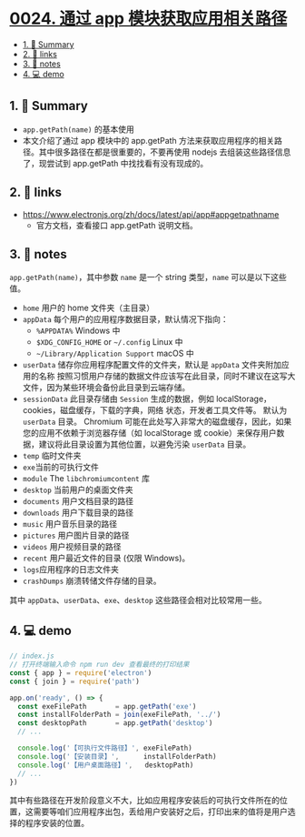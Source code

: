 # [0024. 通过 app 模块获取应用相关路径](https://github.com/Tdahuyou/electron/tree/main/0024.%20%E9%80%9A%E8%BF%87%20app%20%E6%A8%A1%E5%9D%97%E8%8E%B7%E5%8F%96%E5%BA%94%E7%94%A8%E7%9B%B8%E5%85%B3%E8%B7%AF%E5%BE%84)

<!-- region:toc -->
- [1. 📝 Summary](#1--summary)
- [2. 🔗 links](#2--links)
- [3. 📒 notes](#3--notes)
- [4. 💻 demo](#4--demo)
<!-- endregion:toc -->
## 1. 📝 Summary
- `app.getPath(name)` 的基本使用
- 本文介绍了通过 app 模块中的 app.getPath 方法来获取应用程序的相关路径。其中很多路径在都是很重要的，不要再使用 nodejs 去组装这些路径信息了，现尝试到 app.getPath 中找找看有没有现成的。

## 2. 🔗 links

- https://www.electronjs.org/zh/docs/latest/api/app#appgetpathname
  - 官方文档，查看接口 app.getPath 说明文档。

## 3. 📒 notes

`app.getPath(name)`，其中参数 `name` 是一个 string 类型，`name` 可以是以下这些值。

- `home` 用户的 home 文件夹（主目录）
- `appData` 每个用户的应用程序数据目录，默认情况下指向：
    - `%APPDATA%` Windows 中
    - `$XDG_CONFIG_HOME` or `~/.config` Linux 中
    - `~/Library/Application Support` macOS 中
- `userData` 储存你应用程序配置文件的文件夹，默认是 `appData` 文件夹附加应用的名称 按照习惯用户存储的数据文件应该写在此目录，同时不建议在这写大文件，因为某些环境会备份此目录到云端存储。
- `sessionData` 此目录存储由 `Session` 生成的数据，例如 localStorage，cookies，磁盘缓存，下载的字典，网络 状态，开发者工具文件等。 默认为 `userData` 目录。 Chromium 可能在此处写入非常大的磁盘缓存，因此，如果您的应用不依赖于浏览器存储（如 localStorage 或 cookie）来保存用户数据，建议将此目录设置为其他位置，以避免污染 `userData` 目录。
- `temp` 临时文件夹
- `exe`当前的可执行文件
- `module` The `libchromiumcontent` 库
- `desktop` 当前用户的桌面文件夹
- `documents` 用户文档目录的路径
- `downloads` 用户下载目录的路径
- `music` 用户音乐目录的路径
- `pictures` 用户图片目录的路径
- `videos` 用户视频目录的路径
- `recent` 用户最近文件的目录 (仅限 Windows)。
- `logs`应用程序的日志文件夹
- `crashDumps` 崩溃转储文件存储的目录。

其中 `appData`、`userData`、`exe`、`desktop` 这些路径会相对比较常用一些。

## 4. 💻 demo

```js
// index.js
// 打开终端输入命令 npm run dev 查看最终的打印结果
const { app } = require('electron')
const { join } = require('path')

app.on('ready', () => {
  const exeFilePath       = app.getPath('exe')
  const installFolderPath = join(exeFilePath, '../')
  const desktopPath       = app.getPath('desktop')
  // ...

  console.log('【可执行文件路径】', exeFilePath)
  console.log('【安装目录】',      installFolderPath)
  console.log('【用户桌面路径】',   desktopPath)
  // ...
})
```

其中有些路径在开发阶段意义不大，比如应用程序安装后的可执行文件所在的位置，这需要等咱们应用程序出包，丢给用户安装好之后，打印出来的值将是用户选择的程序安装的位置。
